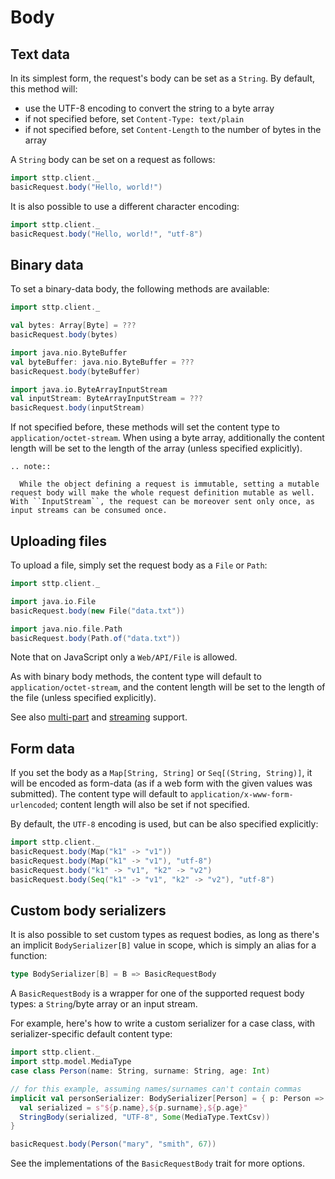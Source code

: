 # Body

## Text data

In its simplest form, the request's body can be set as a `String`. By default, this method will:

* use the UTF-8 encoding to convert the string to a byte array
* if not specified before, set `Content-Type: text/plain`
* if not specified before, set `Content-Length` to the number of bytes in the array

A `String` body can be set on a request as follows:

```scala mdoc:compile-only
import sttp.client._
basicRequest.body("Hello, world!")
```

It is also possible to use a different character encoding:

```scala mdoc:compile-only
import sttp.client._
basicRequest.body("Hello, world!", "utf-8")
```

## Binary data

To set a binary-data body, the following methods are available:

```scala mdoc:compile-only
import sttp.client._

val bytes: Array[Byte] = ???
basicRequest.body(bytes)

import java.nio.ByteBuffer
val byteBuffer: java.nio.ByteBuffer = ???
basicRequest.body(byteBuffer)

import java.io.ByteArrayInputStream
val inputStream: ByteArrayInputStream = ???
basicRequest.body(inputStream)
```

If not specified before, these methods will set the content type to `application/octet-stream`. When using a byte array, additionally the content length will be set to the length of the array (unless specified explicitly).

```eval_rst
.. note::

  While the object defining a request is immutable, setting a mutable request body will make the whole request definition mutable as well. With ``InputStream``, the request can be moreover sent only once, as input streams can be consumed once.
```

## Uploading files

To upload a file, simply set the request body as a `File` or `Path`:

```scala mdoc:compile-only
import sttp.client._

import java.io.File
basicRequest.body(new File("data.txt"))

import java.nio.file.Path
basicRequest.body(Path.of("data.txt"))
```

Note that on JavaScript only a `Web/API/File` is allowed.

As with binary body methods, the content type will default to `application/octet-stream`, and the content length will be set to the length of the file (unless specified explicitly).

See also [multi-part](multipart.md) and [streaming](streaming.md) support.

## Form data

If you set the body as a `Map[String, String]` or `Seq[(String, String)]`, it will be encoded as form-data (as if a web form with the given values was submitted). The content type will default to `application/x-www-form-urlencoded`; content length will also be set if not specified.

By default, the `UTF-8` encoding is used, but can be also specified explicitly:

```scala mdoc:compile-only
import sttp.client._
basicRequest.body(Map("k1" -> "v1"))
basicRequest.body(Map("k1" -> "v1"), "utf-8")
basicRequest.body("k1" -> "v1", "k2" -> "v2")
basicRequest.body(Seq("k1" -> "v1", "k2" -> "v2"), "utf-8")
```        

## Custom body serializers

It is also possible to set custom types as request bodies, as long as there's an implicit `BodySerializer[B]` value in scope, which is simply an alias for a function:

```scala
type BodySerializer[B] = B => BasicRequestBody
```

A `BasicRequestBody` is a wrapper for one of the supported request body types: a `String`/byte array or an input stream.

For example, here's how to write a custom serializer for a case class, with serializer-specific default content type:

```scala mdoc:compile-only
import sttp.client._
import sttp.model.MediaType
case class Person(name: String, surname: String, age: Int)

// for this example, assuming names/surnames can't contain commas
implicit val personSerializer: BodySerializer[Person] = { p: Person =>
  val serialized = s"${p.name},${p.surname},${p.age}"
  StringBody(serialized, "UTF-8", Some(MediaType.TextCsv))
}

basicRequest.body(Person("mary", "smith", 67))   
```

See the implementations of the `BasicRequestBody` trait for more options.
